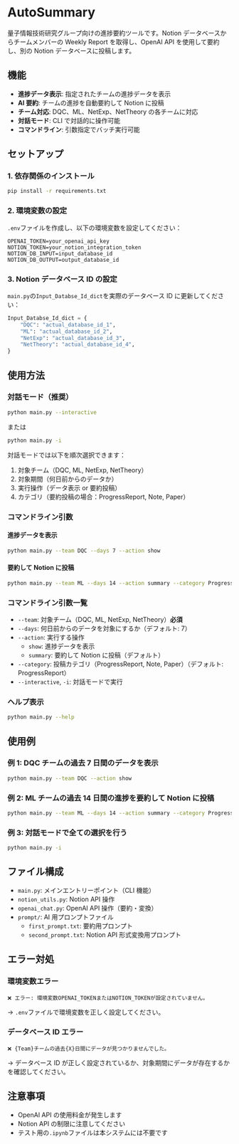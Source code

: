 # AutoSummary

量子情報技術研究グループ向けの進捗要約ツールです。Notion データベースからチームメンバーの Weekly Report を取得し、OpenAI API を使用して要約し、別の Notion データベースに投稿します。

## 機能

- **進捗データ表示**: 指定されたチームの進捗データを表示
- **AI 要約**: チームの進捗を自動要約して Notion に投稿
- **チーム対応**: DQC、ML、NetExp、NetTheory の各チームに対応
- **対話モード**: CLI で対話的に操作可能
- **コマンドライン**: 引数指定でバッチ実行可能

## セットアップ

### 1. 依存関係のインストール

```bash
pip install -r requirements.txt
```

### 2. 環境変数の設定

`.env`ファイルを作成し、以下の環境変数を設定してください：

```
OPENAI_TOKEN=your_openai_api_key
NOTION_TOKEN=your_notion_integration_token
NOTION_DB_INPUT=input_database_id
NOTION_DB_OUTPUT=output_database_id
```

### 3. Notion データベース ID の設定

`main.py`の`Input_Databse_Id_dict`を実際のデータベース ID に更新してください：

```python
Input_Databse_Id_dict = {
    "DQC": "actual_database_id_1",
    "ML": "actual_database_id_2",
    "NetExp": "actual_database_id_3",
    "NetTheory": "actual_database_id_4",
}
```

## 使用方法

### 対話モード（推奨）

```bash
python main.py --interactive
```

または

```bash
python main.py -i
```

対話モードでは以下を順次選択できます：

1. 対象チーム（DQC, ML, NetExp, NetTheory）
2. 対象期間（何日前からのデータか）
3. 実行操作（データ表示 or 要約投稿）
4. カテゴリ（要約投稿の場合：ProgressReport, Note, Paper）

### コマンドライン引数

#### 進捗データを表示

```bash
python main.py --team DQC --days 7 --action show
```

#### 要約して Notion に投稿

```bash
python main.py --team ML --days 14 --action summary --category ProgressReport
```

### コマンドライン引数一覧

- `--team`: 対象チーム（DQC, ML, NetExp, NetTheory）**必須**
- `--days`: 何日前からのデータを対象にするか（デフォルト: 7）
- `--action`: 実行する操作
  - `show`: 進捗データを表示
  - `summary`: 要約して Notion に投稿（デフォルト）
- `--category`: 投稿カテゴリ（ProgressReport, Note, Paper）（デフォルト: ProgressReport）
- `--interactive`, `-i`: 対話モードで実行

### ヘルプ表示

```bash
python main.py --help
```

## 使用例

### 例 1: DQC チームの過去 7 日間のデータを表示

```bash
python main.py --team DQC --action show
```

### 例 2: ML チームの過去 14 日間の進捗を要約して Notion に投稿

```bash
python main.py --team ML --days 14 --action summary --category ProgressReport
```

### 例 3: 対話モードで全ての選択を行う

```bash
python main.py -i
```

## ファイル構成

- `main.py`: メインエントリーポイント（CLI 機能）
- `notion_utils.py`: Notion API 操作
- `openai_chat.py`: OpenAI API 操作（要約・変換）
- `prompt/`: AI 用プロンプトファイル
  - `first_prompt.txt`: 要約用プロンプト
  - `second_prompt.txt`: Notion API 形式変換用プロンプト

## エラー対処

### 環境変数エラー

```
❌ エラー: 環境変数OPENAI_TOKENまたはNOTION_TOKENが設定されていません。
```

→ `.env`ファイルで環境変数を正しく設定してください。

### データベース ID エラー

```
❌ {Team}チームの過去{X}日間にデータが見つかりませんでした。
```

→ データベース ID が正しく設定されているか、対象期間にデータが存在するかを確認してください。

## 注意事項

- OpenAI API の使用料金が発生します
- Notion API の制限に注意してください
- テスト用の`.ipynb`ファイルは本システムには不要です
